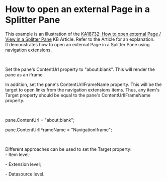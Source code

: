 # How to open an external Page in a Splitter Pane


<p>This example is an illustration of the <a href="https://www.devexpress.com/Support/Center/p/KA18732">KA18732: How to open external Page / View in a Splitter Pane</a> KB Article. Refer to the Article for an explanation.<br /> It demonstrates how to open an external Page in a Splitter Pane using navigation extensions.</p>
<br />
<p>Set the pane's ContentUrl property to "about:blank". This will render the pane as an iframe.</p>
<p>In addition, set the pane's ContentUrlIFrameName property. This will be the target to open links from the navigation extensions items. Thus, any item's Target property should be equal to the pane's ContentUrlIFrameName property.</p>
<br />
<p>pane.ContentUrl = "about:blank";</p>
<p>pane.ContentUrlIFrameName = "NavigationIframe";</p>
<br />
<p>Different approaches can be used to set the Target property:<br />- Item level;</p>
<p>- Extension level;</p>
<p>- Datasource level.</p>

<br/>


